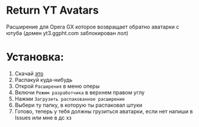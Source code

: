 # Return YT Avatars
Расширение для Opera GX которое возвращает обратно аватарки с ютуба (домен yt3.ggpht.com заблокирован лол)

# Установка:
1. Скачай [это](https://github.com/TheLeerName/return-yt-avatars/archive/refs/heads/main.zip)
2. Распакуй куда-нибудь
3. Открой `Расширения` в меню оперы
4. Включи `Режим разработчика` в верхнем правом углу
5. Нажми `Загрузить распакованное расширение`
6. Выбери ту папку, в которую ты распаковал штуки
7. Готово, теперь у тебя должны грузиться аватарки, если нет напиши в Issues или мне в дс хз
